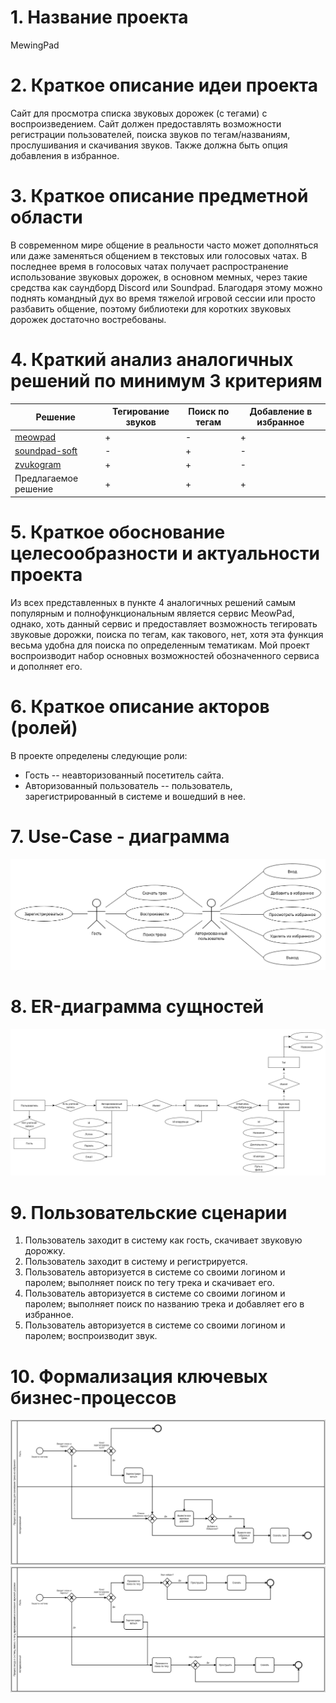 # 1\. Название проекта

MewingPad

# 2\. Краткое описание идеи проекта

Сайт для просмотра списка звуковых дорожек (с тегами) с воспроизведением. Сайт должен предоставлять возможности регистрации пользователей, поиска звуков по тегам/названиям, прослушивания и скачивания звуков. Также должна быть опция добавления в избранное.

# 3\. Краткое описание предметной области

В современном мире общение в реальности часто может дополняться или даже заменяться общением в текстовых или голосовых чатах. В последнее время в голосовых чатах получает распространение использование звуковых дорожек, в основном мемных, через такие средства как саундборд Discord или Soundpad. Благодаря этому можно поднять командный дух во время тяжелой игровой сессии или просто разбавить общение, поэтому библиотеки для коротких звуковых дорожек достаточно востребованы.

# 4\. Краткий анализ аналогичных решений по минимум 3 критериям

Решение                                      | Тегирование звуков | Поиск по тегам | Добавление в избранное
-------------------------------------------- | ------------------ | -------------- | ----------------------
[meowpad](https://meowpad.me/ru-ru/)         | +                  | -              | +                      |
[soundpad-soft](https://soundpad-soft.ru/)   | -                  | +              | -                      |
[zvukogram](https://zvukogram.com/category/) | +                  | +              | -                      |
Предлагаемое решение                         | +                  | +              | +                      |

# 5\. Краткое обоснование целесообразности и актуальности проекта
Из всех представленных в пункте 4 аналогичных решений самым популярным и полнофункциональным является сервис MeowPad, однако, хоть данный сервис и предоставляет возможность тегировать звуковые дорожки, поиска по тегам, как такового, нет, хотя эта функция весьма удобна для поиска по определенным тематикам. Мой проект воспроизводит набор основных возможностей обозначенного сервиса и дополняет его.

# 6\. Краткое описание акторов (ролей)

В проекте определены следующие роли:

- Гость -- неавторизованный посетитель сайта.
- Авторизованный пользователь -- пользователь, зарегистрированный в системе и вошедший в нее.

# 7\. Use-Case - диаграмма

![alt text](images/use_case.png "Use-Case диаграмма")

# 8\. ER-диаграмма сущностей

![alt text](images/er.png "ER-диаграмма сущностей")

# 9\. Пользовательские сценарии

1) Пользователь заходит в систему как гость, скачивает звуковую дорожку.
2) Пользователь заходит в систему и регистрируется.
3) Пользователь авторизуется в системе со своими логином и паролем; выполняет поиск по тегу трека и скачивает его.
4) Пользователь авторизуется в системе со своими логином и паролем; выполняет поиск по названию трека и добавляет его в избранное.
5) Пользователь авторизуется в системе со своими логином и паролем; воспроизводит звук.

# 10\. Формализация ключевых бизнес-процессов

![alt text](images/bpmn_01.png "Процесс входа в систему для скачивание трека из избранного")
![alt text](images/bpmn_02.png "Процесс входа в систему, поиска по тегу, прослушивания и скачивания звуковой дорожки")